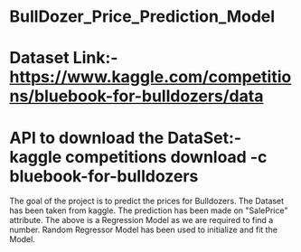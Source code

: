 # BullDozer_Price_Prediction_Model
# Dataset Link:- https://www.kaggle.com/competitions/bluebook-for-bulldozers/data
# API to download the DataSet:- kaggle competitions download -c bluebook-for-bulldozers

The goal of the project is to predict the prices for Bulldozers. The Dataset has been taken from kaggle.
The prediction has been made on "SalePrice" attribute. The above is a Regression Model as we are required to find a number. 
Random Regressor Model has been used to initialize and fit the Model.
